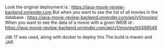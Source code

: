 Look the original deployment is : https://java-movie-review-backend.onrender.com
But when you want to see the list of all movies in the database : https://java-movie-review-backend.onrender.com/api/v1/movies/
When you want to see the data of a movie with a given IMDB id : https://java-movie-review-backend.onrender.com/api/v1/movies/tt0499549

Jdk 17 was used, along with docker to deploy this
The build is maven and JAR




